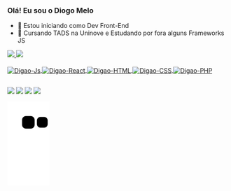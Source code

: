 ### Olá! Eu sou o Diogo Melo

- 🔭 Estou iniciando como Dev Front-End
- 🌱 Cursando TADS na Uninove e Estudando por fora alguns Frameworks JS

<div style="display: flex">
  <a href="https://github.com/digao46">
  <img height="180em" src="https://github-readme-stats.vercel.app/api?username=digao46&show_icons=true&theme=dark&include_all_commits=true&count_private=true"/>
  <img height="180em" src="https://github-readme-stats.vercel.app/api/top-langs/?username=digao46&layout=compact&langs_count=7&theme=dark"/>
</div>

<div style="display: inline_block"><br>
  <img align="center" alt="Digao-Js" height="30" width="40" src="https://cdn.jsdelivr.net/gh/devicons/devicon/icons/javascript/javascript-plain.svg">
  <img align="center" alt="Digao-React" height="30" width="40" src="https://cdn.jsdelivr.net/gh/devicons/devicon/icons/react/react-original.svg">
  <img align="center" alt="Digao-HTML" height="30" width="40" src="https://cdn.jsdelivr.net/gh/devicons/devicon/icons/html5/html5-original.svg">
  <img align="center" alt="Digao-CSS" height="30" width="40" src="https://cdn.jsdelivr.net/gh/devicons/devicon/icons/css3/css3-original.svg">
  <img align="center" alt="Digao-PHP" height="30" width="40" src="https://cdn.jsdelivr.net/gh/devicons/devicon/icons/php/php-original.svg">
</div>
  
##
  
<div> 
  <a href="https://instagram.com/di.gaoo" target="_blank"><img src="https://img.shields.io/badge/-Instagram-%23E4405F?style=for-the-badge&logo=instagram&logoColor=white" target="_blank"></a>
  <a href = "mailto:diogobatistavdc1@gmail.com"><img src="https://img.shields.io/badge/-Gmail-%23333?style=for-the-badge&logo=gmail&logoColor=white" target="_blank"></a>
  <a href="https://www.linkedin.com/in/diogo-melo-60870a214" target="_blank"><img src="https://img.shields.io/badge/-LinkedIn-%230077B5?style=for-the-badge&logo=linkedin&logoColor=white" target="_blank"></a>
  <a href="https://api.whatsapp.com/send?phone=5511943923846"><img src="https://img.shields.io/badge/WhatsApp-25D366?style=for-the-badge&logo=whatsapp&logoColor=white" target="_blank"></a>
 
  ![Snake animation](https://github.com/digao46/digao46/blob/output/github-contribution-grid-snake.svg)
 
</div>
